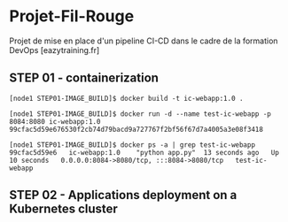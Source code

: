# Projet-Fil-Rouge
Projet de mise en place d'un pipeline CI-CD dans le cadre de la formation DevOps [eazytraining.fr]

STEP 01 - containerization
--------------------------
```
[node1 STEP01-IMAGE_BUILD]$ docker build -t ic-webapp:1.0 .
```

```
[node1 STEP01-IMAGE_BUILD]$ docker run -d --name test-ic-webapp -p 8084:8080 ic-webapp:1.0
99cfac5d59e676530f2cb74d79bacd9a727767f2bf56f67d7a4005a3e08f3418
```

```
[node1 STEP01-IMAGE_BUILD]$ docker ps -a | grep test-ic-webapp
99cfac5d59e6   ic-webapp:1.0    "python app.py"  13 seconds ago   Up 10 seconds   0.0.0.0:8084->8080/tcp, :::8084->8080/tcp   test-ic-webapp
```

STEP 02 - Applications deployment on a Kubernetes cluster
---------------------------------------------------------
